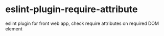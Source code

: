 # eslint-plugin-require-attribute
eslint plugin for front web app, check require attributes on required DOM element

